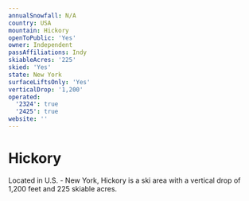 ```yaml
---
annualSnowfall: N/A
country: USA
mountain: Hickory
openToPublic: 'Yes'
owner: Independent
passAffiliations: Indy
skiableAcres: '225'
skied: 'Yes'
state: New York
surfaceLiftsOnly: 'Yes'
verticalDrop: '1,200'
operated:
  '2324': true
  '2425': true
website: ''
---
```



# Hickory

Located in U.S. - New York, Hickory is a ski area with a vertical drop of 1,200 feet and 225 skiable acres.
